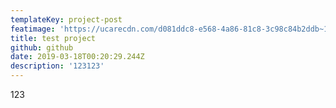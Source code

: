 ```yaml
---
templateKey: project-post
featimage: 'https://ucarecdn.com/d081ddc8-e568-4a86-81c8-3c98c84b2ddb~1/nth/0/'
title: test project
github: github
date: 2019-03-18T00:20:29.244Z
description: '123123'
---
```


123
